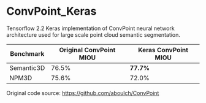 # ConvPoint_Keras
Tensorflow 2.2 Keras implementation of ConvPoint neural network architecture used for large scale point cloud semantic segmentation.

|  Benchmark  | Original ConvPoint MIOU | Keras ConvPoint MIOU |
| ----------- | ----------------------- | -------------------- |
|  Semantic3D | 76.5%                   | **77.7%**            |
|  NPM3D      | 75.6%                   | 72.0%                |


Original code source: https://github.com/aboulch/ConvPoint
